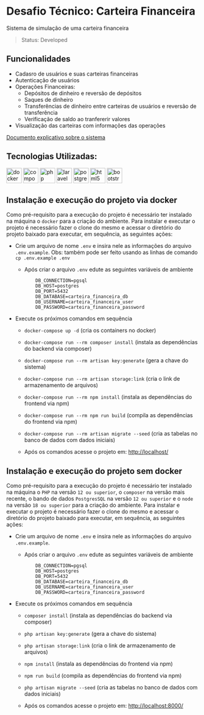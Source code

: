 # Desafio Técnico: Carteira Financeira

Sistema de simulação de uma carteira financeira

> Status: Developed

## Funcionalidades

-   Cadasro de usuários e suas carteiras financeiras
-   Autenticação de usuários
-   Operações Financeiras:
    -   Depósitos de dinheiro e reversão de depósitos
    -   Saques de dinheiro
    -   Transferências de dinheiro entre carteiras de usuários e reversão de transferência
    -   Verificação de saldo ao tranfererir valores
-   Visualização das carteiras com informações das operações

[Documento explicativo sobre o sistema](https://docs.google.com/document/d/1B_j0qzazW0F3CCtLbm4SM1B8Ph-UFHkb/edit?usp=sharing&ouid=116466061483400451914&rtpof=true&sd=true)

## Tecnologias Utilizadas:

<img src="https://cdn.jsdelivr.net/gh/devicons/devicon/icons/docker/docker-original-wordmark.svg" alt="docker" width="40" height="40" style="max-width:100%;"></img>
<img src="https://cdn.jsdelivr.net/gh/devicons/devicon/icons/composer/composer-original.svg" alt="composer" width="40" height="40" style="max-width:100%;"></img>
<img src="https://cdn.jsdelivr.net/gh/devicons/devicon/icons/php/php-original.svg" alt="php" width="40" height="40" style="max-width:100%;"></img>
<img src="https://cdn.jsdelivr.net/gh/devicons/devicon@latest/icons/laravel/laravel-original.svg" alt="laravel" width="40" height="40" style="max-width:100%;"></img>
<img src="https://cdn.jsdelivr.net/gh/devicons/devicon/icons/postgresql/postgresql-original-wordmark.svg" alt="postgresql" width="40" height="40" style="max-width:100%;"></img>
<img src="https://cdn.jsdelivr.net/gh/devicons/devicon/icons/html5/html5-original.svg" alt="html5" width="40" height="40" style="max-width:100%;"></img>
<img src="https://cdn.jsdelivr.net/gh/devicons/devicon/icons/bootstrap/bootstrap-original.svg" alt="bootstrap" width="40" height="40" style="max-width:100%;"></img>

## Instalação e execução do projeto via docker

Como pré-requisito para a execução do projeto é necessário ter instalado na máquina o `docker` para a criação do ambiente. Para instalar e executar o projeto é necessário fazer o clone do mesmo e acessar o diretório do projeto baixado para executar, em sequência, as seguintes ações:

-   Crie um arquivo de nome `.env` e insira nele as informações do arquivo `.env.example`. Obs: também pode ser feito usando as linhas de comando `cp .env.example .env`
    -   Após criar o arquivo `.env` edute as seguintes variáveis de ambiente
        ```
            DB_CONNECTION=pgsql
            DB_HOST=postgres
            DB_PORT=5432
            DB_DATABASE=carteira_financeira_db
            DB_USERNAME=carteira_financeira_user
            DB_PASSWORD=carteira_financeira_password
        ```
-   Execute os próximos comandos em sequência

    -   `docker-compose up -d` (cria os containers no docker)

    -   `docker-compose run --rm composer install` (instala as dependências do backend via composer)

    -   `docker-compose run --rm artisan key:generate` (gera a chave do sistema)

    -   `docker-compose run --rm artisan storage:link` (cria o link de armazenamento de arquivos)

    -   `docker-compose run --rm npm install` (instala as dependências do frontend via npm)

    -   `docker-compose run --rm npm run build` (compila as dependências do frontend via npm)

    -   `docker-compose run --rm artisan migrate --seed` (cria as tabelas no banco de dados com dados iniciais)

    -   Após os comandos acesse o projeto em: [http://localhost/](http://localhost/)

## Instalação e execução do projeto sem docker

Como pré-requisito para a execução do projeto é necessário ter instalado na máquina o `PHP` na versão `12 ou superior`, o `composer` na versão mais recente, o bando de dados `PostgresSQL` na versão `12 ou superior` e o `node` na versão `18 ou superior` para a criação do ambiente. Para instalar e executar o projeto é necessário fazer o clone do mesmo e acessar o diretório do projeto baixado para executar, em sequência, as seguintes ações:

-   Crie um arquivo de nome `.env` e insira nele as informações do arquivo `.env.example`.
    -   Após criar o arquivo `.env` edute as seguintes variáveis de ambiente
        ```
            DB_CONNECTION=pgsql
            DB_HOST=postgres
            DB_PORT=5432
            DB_DATABASE=carteira_financeira_db
            DB_USERNAME=carteira_financeira_user
            DB_PASSWORD=carteira_financeira_password
        ```
-   Execute os próximos comandos em sequência

    -   `composer install` (instala as dependências do backend via composer)

    -   `php artisan key:generate` (gera a chave do sistema)

    -   `php artisan storage:link` (cria o link de armazenamento de arquivos)

    -   `npm install` (instala as dependências do frontend via npm)

    -   `npm run build` (compila as dependências do frontend via npm)

    -   `php artisan migrate --seed` (cria as tabelas no banco de dados com dados iniciais)

    -   Após os comandos acesse o projeto em: [http://localhost:8000/](http://localhost:8000/)
